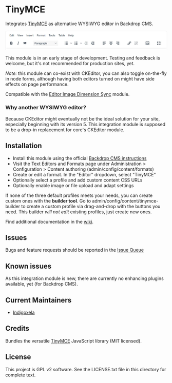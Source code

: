 # TinyMCE

Integrates [TinyMCE](https://www.tiny.cloud/) as alternative WYSIWYG editor in
Backdrop CMS.

![Screenshot of the full profile](https://raw.githubusercontent.com/backdrop-contrib/tinymce/1.x-1.x/screenshots/tinymce-full-profile.webp)

This module is in an early stage of development. Testing and feedback is
 welcome, but it's not recommended for production sites, yet.

*Note:* this module can co-exist with CKEditor, you can also toggle on-the-fly
 in node forms, although having both editors turned on might have side effects
 on page performance.

Compatible with the [Editor Image Dimension Sync](https://backdropcms.org/project/editorimgdimensionsync)
 module.

### Why another WYSIWYG editor?

Because CKEditor might eventually not be the ideal solution for your site,
 especially beginning with its version 5. This integration module is
 supposed to be a drop-in replacement for core's CKEditor module.

## Installation

- Install this module using the official [Backdrop CMS instructions](https://docs.backdropcms.org/documentation/extend-with-modules)
- Visit the Text Editors and Formats page under Administration > Configuration > Content authoring (admin/config/content/formats)
- Create or edit a format. In the "Editor" dropdown, select "TinyMCE"
- Optionally select a profile and add custom content CSS URLs
- Optionally enable image or file upload and adapt settings

If none of the three default profiles meets your needs, you can create
 custom ones with the **builder tool**. Go to admin/config/content/tinymce-builder
 to create a custom profile via drag-and-drop with the buttons you need.
 This builder *will not edit* existing profiles, just create new ones.

Find additional documentation in the [wiki](https://github.com/backdrop-contrib/tinymce/wiki).

## Issues

Bugs and feature requests should be reported in the [Issue Queue](https://github.com/backdrop-contrib/tinymce/issues)

## Known issues

As this integration module is new, there are currently no enhancing plugins
 available, yet (for Backdrop CMS).

## Current Maintainers

- [Indigoxela](https://github.com/indigoxela)

## Credits

Bundles the versatile [TinyMCE](https://www.tiny.cloud/) JavaScript library
(MIT licensed).

## License

This project is GPL v2 software. See the LICENSE.txt file in this directory for complete text.
